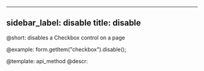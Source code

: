 
---
sidebar_label: disable
title: disable
---          

@short: disables a Checkbox control on a page





@example:
form.getItem("checkbox").disable();


@template: api_method
@descr:


